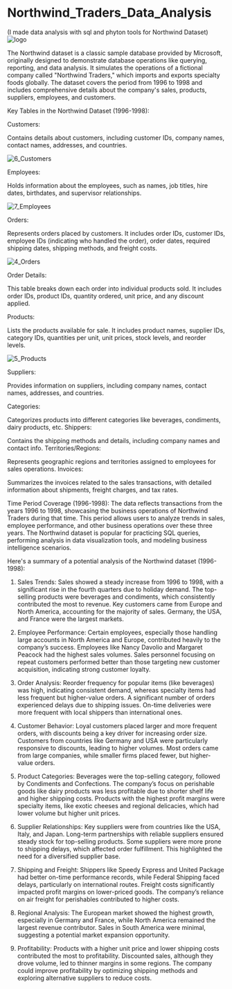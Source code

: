 # Northwind_Traders_Data_Analysis

(I made data analysis with sql and phyton tools for Northwind Dataset)
![logo](https://github.com/user-attachments/assets/b60bc01c-5312-4724-9e14-0ef4625dedc8)

The Northwind dataset is a classic sample database provided by Microsoft, originally designed to demonstrate database operations like querying, reporting, and data analysis. It simulates the operations of a fictional company called "Northwind Traders," which imports and exports specialty foods globally. The dataset covers the period from 1996 to 1998 and includes comprehensive details about the company's sales, products, suppliers, employees, and customers.

Key Tables in the Northwind Dataset (1996-1998):

Customers:

Contains details about customers, including customer IDs, company names, contact names, addresses, and countries.

![6_Customers](https://github.com/user-attachments/assets/cab3f755-381f-4644-abbb-fb1e9e72d799)

Employees:

Holds information about the employees, such as names, job titles, hire dates, birthdates, and supervisor relationships.

![7_Employees](https://github.com/user-attachments/assets/b1e34ce7-1ce3-48ae-b4fa-8d2674803cdc)


Orders:

Represents orders placed by customers. It includes order IDs, customer IDs, employee IDs (indicating who handled the order), order dates, required shipping dates, shipping methods, and freight costs.

![4_Orders](https://github.com/user-attachments/assets/95770097-6206-4244-9f58-b6f34d0f77e4)

Order Details:

This table breaks down each order into individual products sold. It includes order IDs, product IDs, quantity ordered, unit price, and any discount applied.

Products:

Lists the products available for sale. It includes product names, supplier IDs, category IDs, quantities per unit, unit prices, stock levels, and reorder levels.

![5_Products](https://github.com/user-attachments/assets/e645aeda-63aa-4d79-bb56-be35d4e781c7)


Suppliers:

Provides information on suppliers, including company names, contact names, addresses, and countries.

Categories:

Categorizes products into different categories like beverages, condiments, dairy products, etc.
Shippers:

Contains the shipping methods and details, including company names and contact info.
Territories/Regions:

Represents geographic regions and territories assigned to employees for sales operations.
Invoices:

Summarizes the invoices related to the sales transactions, with detailed information about shipments, freight charges, and tax rates.

Time Period Coverage (1996-1998):
The data reflects transactions from the years 1996 to 1998, showcasing the business operations of Northwind Traders during that time. This period allows users to analyze trends in sales, employee performance, and other business operations over these three years.
The Northwind dataset is popular for practicing SQL queries, performing analysis in data visualization tools, and modeling business intelligence scenarios.

Here's a summary of a potential analysis of the Northwind dataset (1996-1998):

1. Sales Trends:
Sales showed a steady increase from 1996 to 1998, with a significant rise in the fourth quarters due to holiday demand. The top-selling products were beverages and condiments, which consistently contributed the most to revenue.
Key customers came from Europe and North America, accounting for the majority of sales. Germany, the USA, and France were the largest markets.

2. Employee Performance:
Certain employees, especially those handling large accounts in North America and Europe, contributed heavily to the company’s success. Employees like Nancy Davolio and Margaret Peacock had the highest sales volumes.
Sales personnel focusing on repeat customers performed better than those targeting new customer acquisition, indicating strong customer loyalty.

3. Order Analysis:
Reorder frequency for popular items (like beverages) was high, indicating consistent demand, whereas specialty items had less frequent but higher-value orders.
A significant number of orders experienced delays due to shipping issues. On-time deliveries were more frequent with local shippers than international ones.

4. Customer Behavior:
Loyal customers placed larger and more frequent orders, with discounts being a key driver for increasing order size. Customers from countries like Germany and USA were particularly responsive to discounts, leading to higher volumes.
Most orders came from large companies, while smaller firms placed fewer, but higher-value orders.

5. Product Categories:
Beverages were the top-selling category, followed by Condiments and Confections. The company’s focus on perishable goods like dairy products was less profitable due to shorter shelf life and higher shipping costs.
Products with the highest profit margins were specialty items, like exotic cheeses and regional delicacies, which had lower volume but higher unit prices.

6. Supplier Relationships:
Key suppliers were from countries like the USA, Italy, and Japan. Long-term partnerships with reliable suppliers ensured steady stock for top-selling products.
Some suppliers were more prone to shipping delays, which affected order fulfillment. This highlighted the need for a diversified supplier base.

7. Shipping and Freight:
Shippers like Speedy Express and United Package had better on-time performance records, while Federal Shipping faced delays, particularly on international routes.
Freight costs significantly impacted profit margins on lower-priced goods. The company’s reliance on air freight for perishables contributed to higher costs.

8. Regional Analysis:
The European market showed the highest growth, especially in Germany and France, while North America remained the largest revenue contributor.
Sales in South America were minimal, suggesting a potential market expansion opportunity.

9. Profitability:
Products with a higher unit price and lower shipping costs contributed the most to profitability. Discounted sales, although they drove volume, led to thinner margins in some regions.
The company could improve profitability by optimizing shipping methods and exploring alternative suppliers to reduce costs.
